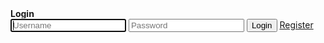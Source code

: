 
<html lang="en">
<head>
    <meta charset="UTF-8">
    <meta name="viewport" content="width=device-width, initial-scale=1.0">
    <link rel="stylesheet" type="text/css" href="coba.css">
    <title>membuat login dengan php dan mysql</title><link
      href="https://cdn.jsdelivr.net/npm/bootstrap@5.2.3/dist/css/bootstrap.min.css"
      rel="stylesheet"
      integrity="sha384-rbsA2VBKQhggwzxH7pPCaAqO46MgnOM80zW1RWuH61DGLwZJEdK2Kadq2F9CUG65"
      crossorigin="anonymous"
    />
</head>
<body>         
    <div class="container">
        <div class="row d-flex align-items-center justify-content-center" style="height: 100vh; width:100%">
            <div class="col-md-6">
                <div class="card border-0 shadow rounded">
                    <div class="card-body" >
                        <div class="row">
                            <form action="actionLogin.php" id="loginForm" method="POST">
                            <div class="card-header">
                                <strong>Login</strong>
                            </div>
                            <input 
                                class="form-control"
                                type="text"
                                name="username"
                                placeholder="Username"
                                autofocus
                                autocomplete="off">
                            <input 
                                class="form-control mt-3"
                                type="password"
                                name="password"
                                placeholder="Password"
                                autofocus
                                autocomplete="off">
                            <button type="sumbit" class="btn btn-primary mt-3" onclick="login()">Login</button>
                            <a href="#" class="btn btn-outline-danger mt-3" onclick="switchForms('registerForm')">Register</a>
                        </form>
                        <form action="registrasi.php" id="registerForm" style="display: none;" method="POST">
                            <div class="card-header mb-3">
                                <strong>Registrasi Akun Baru</strong>
                            </div>
                            <input 
                                class="form-control"
                                type="text"
                                name="regUsername"
                                placeholder="Username register"
                                autofocus
                                autocomplete="off">
                            <input 
                                class="form-control mt-3"
                                type="password"
                                name="regPassword"
                                placeholder="Password register"
                                autofocus
                                autocomplete="off">
                            <button type="sumbit" class="btn btn-primary mt-3" onclick="showAlert()">Register</button>
                            <a href="#" class="btn btn-outline-danger mt-3" onclick="switchForms('loginForm')">Cancel</a>
                        </form>
                        </div>
                    </div>
                  </div>
            </div>
        </div>
    <script src="https://cdn.jsdelivr.net/npm/bootstrap@5.3.1/dist/js/bootstrap.bundle.min.js" integrity="sha384-HwwvtgBNo3bZJJLYd8oVXjrBZt8cqVSpeBNS5n7C8IVInixGAoxmnlMuBnhbgrkm" crossorigin="anonymous"></script>
    <script src="https://cdn.jsdelivr.net/npm/sweetalert2@11"></script>

    <script>
        function register() {
            var username = document.getElementById("regUsername").value;
            var password = document.getElementById("regPassword").value;
            
            if (username && password) {
                // Tambahkan pengguna ke array
                users.push({ username: username, password: password });
                console.log("Pengguna berhasil terdaftar");
                document.getElementById("registerForm").reset();
                switchForms(); // Beralih kembali ke formulir login
            } else {
                console.log("Form harus terisi semua");
            }
        }

        function switchForms() {
            var loginForm = document.getElementById("loginForm");
            var registerForm = document.getElementById("registerForm");

            if (loginForm.style.display === "none") {
                loginForm.style.display = "block";
                registerForm.style.display = "none";
            } else {
                loginForm.style.display = "none";
                registerForm.style.display = "block";
            }
        }
    </script>
    <script>
        function showAlert(){
            swal.fire({
                        title: 'registrasi Berhasil',
                        text: 'Anda telah berhasil terdartar.',
                        icon: 'success',
                        confirmButtonText: 'Ok'
                      }).then((result) => {
                         if(result.isConfirmed){
                         window.location.href='index.php';
                        }
                      });
        }
    </script>
  </body>
</html>

    <!-- <h1>halaman login</h1>
    <h3>ini merupakan halaman login menggunakan php dan my sql</h3>
    <form action="proses-login.php" method="POST">
        <table>
            <tr>
                <td>Username</td>
            </tr>
            <tr>
                <td><input type="text" name="username"></td>
            </tr>
            <tr>
                <td>Password</td>
            </tr>
            <tr>
                <td><input type="password" name="password" placeholder=""></td>

            </tr>
        </table>
        <tr>
            <td>
            <input type="submit" name="login" value="masuk">
            </td>
        </tr>
    </form> -->
